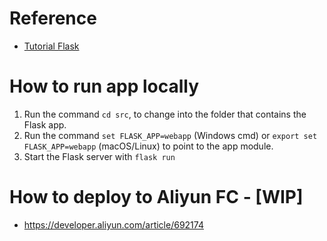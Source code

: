# Reference

- [Tutorial Flask](https://code.visualstudio.com/docs/python/tutorial-flask)

# How to run app locally

1. Run the command `cd src`, to change into the folder that contains the Flask app.
2. Run the command `set FLASK_APP=webapp` (Windows cmd) or `export set FLASK_APP=webapp` (macOS/Linux) to point to the app module.
3. Start the Flask server with `flask run`


# How to deploy to Aliyun FC - [WIP]

- https://developer.aliyun.com/article/692174